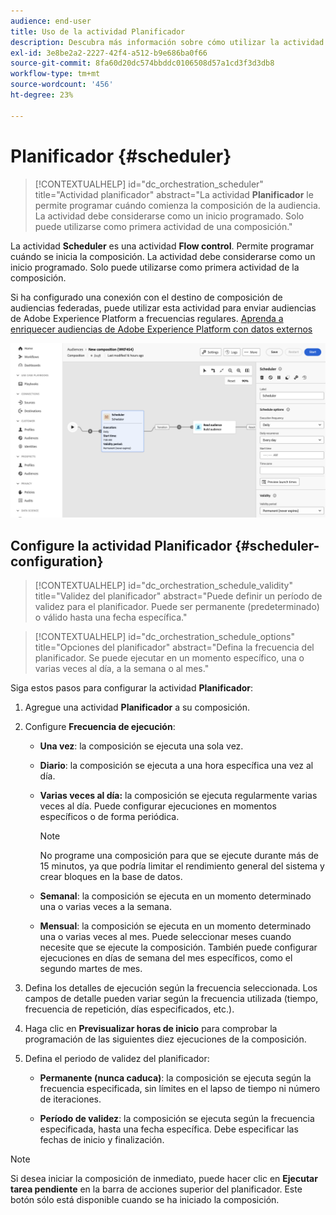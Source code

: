 ```yaml
---
audience: end-user
title: Uso de la actividad Planificador
description: Descubra más información sobre cómo utilizar la actividad Planificador
exl-id: 3e8be2a2-2227-42f4-a512-b9e686ba0f66
source-git-commit: 8fa60d20dc574bbddc0106508d57a1cd3f3d3db8
workflow-type: tm+mt
source-wordcount: '456'
ht-degree: 23%

---
```


# Planificador {#scheduler}

>[!CONTEXTUALHELP]
>id="dc_orchestration_scheduler"
>title="Actividad planificador"
>abstract="La actividad **Planificador** le permite programar cuándo comienza la composición de la audiencia. La actividad debe considerarse como un inicio programado. Solo puede utilizarse como primera actividad de una composición."

La actividad **Scheduler** es una actividad **Flow control**. Permite programar cuándo se inicia la composición. La actividad debe considerarse como un inicio programado. Solo puede utilizarse como primera actividad de la composición.

Si ha configurado una conexión con el destino de composición de audiencias federadas, puede utilizar esta actividad para enviar audiencias de Adobe Experience Platform a frecuencias regulares. [Aprenda a enriquecer audiencias de Adobe Experience Platform con datos externos](../../connections/destinations.md)

![](../assets/scheduler.png)

## Configure la actividad Planificador {#scheduler-configuration}

>[!CONTEXTUALHELP]
>id="dc_orchestration_schedule_validity"
>title="Validez del planificador"
>abstract="Puede definir un período de validez para el planificador. Puede ser permanente (predeterminado) o válido hasta una fecha específica."

>[!CONTEXTUALHELP]
>id="dc_orchestration_schedule_options"
>title="Opciones del planificador"
>abstract="Defina la frecuencia del planificador. Se puede ejecutar en un momento específico, una o varias veces al día, a la semana o al mes."

Siga estos pasos para configurar la actividad **Planificador**:

1. Agregue una actividad **Planificador** a su composición.

1. Configure **Frecuencia de ejecución**:

   * **Una vez**: la composición se ejecuta una sola vez.
   * **Diario**: la composición se ejecuta a una hora específica una vez al día.
   * **Varias veces al día:** la composición se ejecuta regularmente varias veces al día. Puede configurar ejecuciones en momentos específicos o de forma periódica.

     >[!NOTE]
     >
     >No programe una composición para que se ejecute durante más de 15 minutos, ya que podría limitar el rendimiento general del sistema y crear bloques en la base de datos.

   * **Semanal**: la composición se ejecuta en un momento determinado una o varias veces a la semana.
   * **Mensual**: la composición se ejecuta en un momento determinado una o varias veces al mes. Puede seleccionar meses cuando necesite que se ejecute la composición. También puede configurar ejecuciones en días de semana del mes específicos, como el segundo martes de mes.

1. Defina los detalles de ejecución según la frecuencia seleccionada. Los campos de detalle pueden variar según la frecuencia utilizada (tiempo, frecuencia de repetición, días especificados, etc.).

1. Haga clic en **Previsualizar horas de inicio** para comprobar la programación de las siguientes diez ejecuciones de la composición.

1. Defina el periodo de validez del planificador:

   * **Permanente (nunca caduca)**: la composición se ejecuta según la frecuencia especificada, sin límites en el lapso de tiempo ni número de iteraciones.

   * **Período de validez**: la composición se ejecuta según la frecuencia especificada, hasta una fecha específica. Debe especificar las fechas de inicio y finalización.

>[!NOTE]
>
>Si desea iniciar la composición de inmediato, puede hacer clic en **Ejecutar tarea pendiente** en la barra de acciones superior del planificador. Este botón sólo está disponible cuando se ha iniciado la composición.

<!--## Example{#scheduler-example}

In the following example, the activity is configured so that the composition runs several times a day at 9 and 12 AM, every day of the week from October 1st, 2023 to January 1st, 2024.-->
